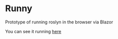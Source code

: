 # Runny
Prototype of running roslyn in the browser via Blazor

You can see it running [here](https://runny.z6.web.core.windows.net/)
